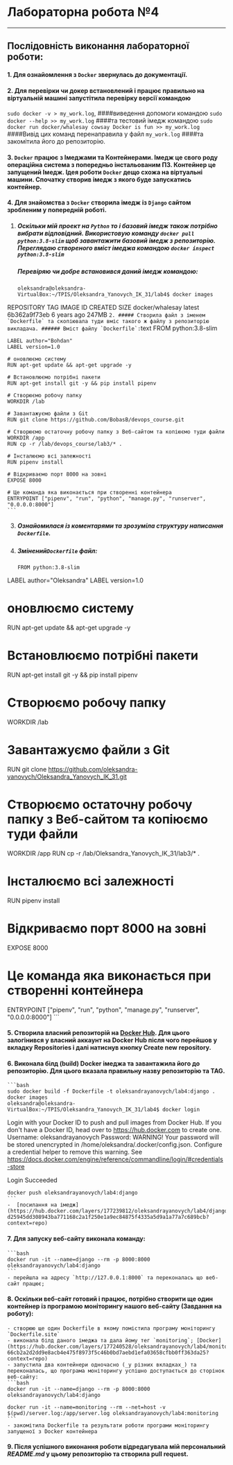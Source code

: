 # **Лабораторна робота №4**
---
## Послідовність виконання лабораторної роботи:
#### 1. Для ознайомлення з `Docker` звернулась до документації.
#### 2. Для перевірки чи докер встановлений і працює правильно на віртуальній машині запустітила перевірку версії командою 
`sudo docker -v > my_work.log`, 
####виведення допомоги командою 
`sudo docker --help >> my_work.log` 
####та тестовий імедж командою 
`sudo docker run docker/whalesay cowsay Docker is fun >> my_work.log`
####Вивід цих команд перенаправила у файл 
`my_work.log` 
####та закомітила його до репозиторію.
#### 3. `Docker` працює з Імеджами та Контейнерами. Імедж це свого роду операційна система з попередньо інстальованим ПЗ. Контейнер це запущений Імедж. Ідея роботи `Docker` дещо схожа на віртуальні машини. Спочатку створив імедж з якого буде запускатись контейнер.
#### 4. Для знайомства з `Docker` створила імедж із `Django` сайтом зробленим у попередній роботі.
1. ##### Оскільки мій проект на `Python` то і базовий імедж також потрібно вибрати відповідний. Використовую команду `docker pull python:3.8-slim` щоб завантажити базовий імедж з репозиторію. Переглядаю створеного вміст імеджа командою `docker inspect python:3.8-slim`
    ##### Перевіряю чи добре встановився даний імедж командою:
    
    ```text
    oleksandra@oleksandra-VirtualBox:~/TPIS/Oleksandra_Yanovych_IK_31/lab4$ docker images
REPOSITORY        TAG       IMAGE ID       CREATED       SIZE
docker/whalesay   latest    6b362a9f73eb   6 years ago   247MB 
    ```
2. ##### Створила файл з іменем `Dockerfile` та скопіювала туди вміс такого ж файлу з репозиторію викладача.
    ###### Вміст файлу `Dockerfile`:
    ```text
    FROM python:3.8-slim
    
    LABEL author="Bohdan"
    LABEL version=1.0
    
    # оновлюємо систему
    RUN apt-get update && apt-get upgrade -y
    
    # Встановлюємо потрібні пакети
    RUN apt-get install git -y && pip install pipenv
    
    # Створюємо робочу папку
    WORKDIR /lab
    
    # Завантажуємо файли з Git
    RUN git clone https://github.com/BobasB/devops_course.git
    
    # Створюємо остаточну робочу папку з Веб-сайтом та копіюємо туди файли
    WORKDIR /app
    RUN cp -r /lab/devops_course/lab3/* .
    
    # Інсталюємо всі залежності
    RUN pipenv install
    
    # Відкриваємо порт 8000 на зовні
    EXPOSE 8000
    
    # Це команда яка виконається при створенні контейнера
    ENTRYPOINT ["pipenv", "run", "python", "manage.py", "runserver", "0.0.0.0:8000"]
    ```
3. ##### Ознайомилася із коментарями та зрозуміла структуру написання `Dockerfile`.
4. ##### Змінений`Dockerfile` файл:
    ```text
    FROM python:3.8-slim

LABEL author="Oleksandra"
LABEL version=1.0

# оновлюємо систему
RUN apt-get update && apt-get upgrade -y

# Встановлюємо потрібні пакети
RUN apt-get install git -y && pip install pipenv

# Створюємо робочу папку
WORKDIR /lab

# Завантажуємо файли з Git
RUN git clone https://github.com/oleksandra-yanovych/Oleksandra_Yanovych_IK_31.git

# Створюємо остаточну робочу папку з Веб-сайтом та копіюємо туди файли
WORKDIR /app
RUN cp -r /lab/Oleksandra_Yanovych_IK_31/lab3/* .

# Інсталюємо всі залежності
RUN pipenv install

# Відкриваємо порт 8000 на зовні
EXPOSE 8000

# Це команда яка виконається при створенні контейнера
ENTRYPOINT ["pipenv", "run", "python", "manage.py", "runserver", "0.0.0.0:8000"]
    ```
#### 5. Створила власний репозиторій на [Docker Hub](https://cloud.docker.com/repository/registry-1.docker.io/oleksandrayanovych/lab4). Для цього залогінився у власний аккаунт на Docker Hub після чого перейшов у вкладку Repositories і далі натиснув кнопку Create new repository.
#### 6. Виконала білд (build) Docker імеджа та завантажила його до репозиторію. Для цього вказала правильну назву репозиторію та TAG. 
    ```bash
    sudo docker build -f Dockerfile -t oleksandrayanovych/lab4:django .
    docker images
    oleksandra@oleksandra-VirtualBox:~/TPIS/Oleksandra_Yanovych_IK_31/lab4$ docker login
Login with your Docker ID to push and pull images from Docker Hub. If you don't have a Docker ID, head over to https://hub.docker.com to create one.
Username: oleksandrayanovych
Password: 
WARNING! Your password will be stored unencrypted in /home/oleksandra/.docker/config.json.
Configure a credential helper to remove this warning. See
https://docs.docker.com/engine/reference/commandline/login/#credentials-store

Login Succeeded

    docker push oleksandrayanovych/lab4:django
    ```
    -  [посилання на імедж](https://hub.docker.com/layers/177239812/oleksandrayanovych/lab4/django/images/sha256-d25945dd308943ba771168c2a1f250e1a9ec84875f4335a5d9a1a77a7c689bcb?context=repo)

#### 7. Для запуску веб-сайту виконала команду:
    ```bash
    docker run -it --name=django --rm -p 8000:8000 oleksandrayanovych/lab4:django
    ``` 
    - перейшла на адресу `http://127.0.0.1:8000` та переконалась що веб-сайт працює;
#### 8. Оскільки веб-сайт готовий і працює, потрібно створити ще один контейнер із програмою моніторингу нашого веб-сайту (Завдання на роботу):
    - створюю ще один Dockerfile в якому помістила програму моніторингу `Dockerfile.site`
    - виконала білд даного імеджа та дала йому тег `monitoring`; [Docker](https://hub.docker.com/layers/177240528/oleksandrayanovych/lab4/monitoring/images/sha256-66cb2a2d2dd9e8acb4e475f8973f5c46b0bd7aebd1efa03658cfbb0ff363da25?context=repo)
    - запустила два контейнери одночасно (_у різних вкладках_) та переконалась, що програма моніторингу успішно доступається до сторінок веб-сайту:
    ```bash
    docker run -it --name=django --rm -p 8000:8000 oleksandrayanovych/lab4:django
    
    docker run -it --name=monitoring --rm --net=host -v $(pwd)/server.log:/app/server.log oleksandrayanovych/lab4:monitoring
    ``` 
    - закомітила Dockerfile та результати роботи програми моніторингу запущеної з Docker контейнера 
#### 9. Після успішного виконання роботи відредагувала мій персональний _README.md_ у цьому репозиторію та створила pull request.

